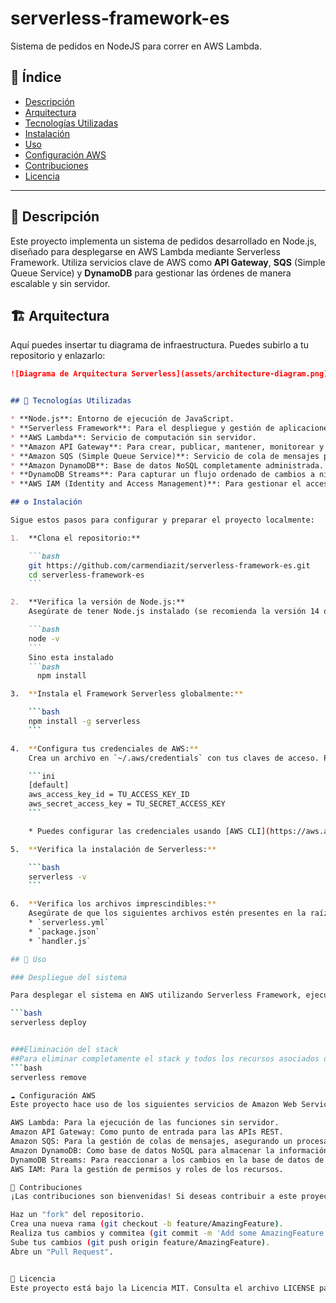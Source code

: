 # serverless-framework-es


Sistema de pedidos en NodeJS para correr en AWS Lambda.

## 📄 Índice

- [Descripción](#descripción)
- [Arquitectura](#arquitectura) 
- [Tecnologías Utilizadas](#tecnologías-utilizadas)
- [Instalación](#instalación)
- [Uso](#uso)
- [Configuración AWS](#configuración-aws)
- [Contribuciones](#contribuciones)
- [Licencia](#licencia)

---

## 📝 Descripción

Este proyecto implementa un sistema de pedidos desarrollado en Node.js, diseñado para desplegarse en AWS Lambda mediante Serverless Framework. Utiliza servicios clave de AWS como **API Gateway**, **SQS** (Simple Queue Service) y **DynamoDB** para gestionar las órdenes de manera escalable y sin servidor.

## 🏗️ Arquitectura

Aquí puedes insertar tu diagrama de infraestructura. Puedes subirlo a tu repositorio y enlazarlo:

```markdown
![Diagrama de Arquitectura Serverless](assets/architecture-diagram.png)


## 🚀 Tecnologías Utilizadas

* **Node.js**: Entorno de ejecución de JavaScript.
* **Serverless Framework**: Para el despliegue y gestión de aplicaciones sin servidor.
* **AWS Lambda**: Servicio de computación sin servidor.
* **Amazon API Gateway**: Para crear, publicar, mantener, monitorear y asegurar APIs a cualquier escala.
* **Amazon SQS (Simple Queue Service)**: Servicio de cola de mensajes para desacoplar componentes de aplicaciones.
* **Amazon DynamoDB**: Base de datos NoSQL completamente administrada.
* **DynamoDB Streams**: Para capturar un flujo ordenado de cambios a nivel de elemento en una tabla de DynamoDB.
* **AWS IAM (Identity and Access Management)**: Para gestionar el acceso a los servicios y recursos de AWS.

## ⚙️ Instalación

Sigue estos pasos para configurar y preparar el proyecto localmente:

1.  **Clona el repositorio:**

    ```bash
    git https://github.com/carmendiazit/serverless-framework-es.git
    cd serverless-framework-es
    ```

2.  **Verifica la versión de Node.js:**
    Asegúrate de tener Node.js instalado (se recomienda la versión 14 o superior):

    ```bash
    node -v
    ```
    Sino esta instalado 
    ```bash 
      npm install 

3.  **Instala el Framework Serverless globalmente:**

    ```bash
    npm install -g serverless
    ```

4.  **Configura tus credenciales de AWS:**
    Crea un archivo en `~/.aws/credentials` con tus claves de acceso. Reemplaza `TU_ACCESS_KEY_ID` y `TU_SECRET_ACCESS_KEY` con tus credenciales de AWS:

    ```ini
    [default]
    aws_access_key_id = TU_ACCESS_KEY_ID
    aws_secret_access_key = TU_SECRET_ACCESS_KEY
    ```

    * Puedes configurar las credenciales usando [AWS CLI](https://aws.amazon.com/cli/).*

5.  **Verifica la instalación de Serverless:**

    ```bash
    serverless -v
    ```

6.  **Verifica los archivos imprescindibles:**
    Asegúrate de que los siguientes archivos estén presentes en la raíz del repositorio:
    * `serverless.yml`
    * `package.json`
    * `handler.js`

## 🚀 Uso

### Despliegue del sistema

Para desplegar el sistema en AWS utilizando Serverless Framework, ejecuta el siguiente comando desde la raíz del proyecto:

```bash
serverless deploy


###Eliminación del stack
##Para eliminar completamente el stack y todos los recursos asociados de AWS:
```bash
serverless remove

☁️ Configuración AWS
Este proyecto hace uso de los siguientes servicios de Amazon Web Services:

AWS Lambda: Para la ejecución de las funciones sin servidor.
Amazon API Gateway: Como punto de entrada para las APIs REST.
Amazon SQS: Para la gestión de colas de mensajes, asegurando un procesamiento asíncrono y resiliente.
Amazon DynamoDB: Como base de datos NoSQL para almacenar la información de los pedidos.
DynamoDB Streams: Para reaccionar a los cambios en la base de datos de DynamoDB.
AWS IAM: Para la gestión de permisos y roles de los recursos.

🤝 Contribuciones
¡Las contribuciones son bienvenidas! Si deseas contribuir a este proyecto, por favor:

Haz un "fork" del repositorio.
Crea una nueva rama (git checkout -b feature/AmazingFeature).
Realiza tus cambios y commitea (git commit -m 'Add some AmazingFeature').
Sube tus cambios (git push origin feature/AmazingFeature).
Abre un "Pull Request".


📄 Licencia
Este proyecto está bajo la Licencia MIT. Consulta el archivo LICENSE para más detalles.

